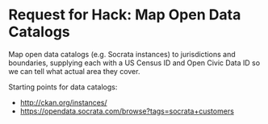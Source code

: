 Request for Hack: Map Open Data Catalogs
====

Map open data catalogs (e.g. Socrata instances) to jurisdictions and boundaries, supplying each with a US Census ID and Open Civic Data ID so we can tell what actual area they cover.

Starting points for data catalogs:

* http://ckan.org/instances/
* https://opendata.socrata.com/browse?tags=socrata+customers
